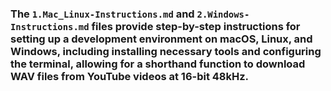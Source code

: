 ### The `1.Mac_Linux-Instructions.md` and `2.Windows-Instructions.md` files provide step-by-step instructions for setting up a development environment on macOS, Linux, and Windows, including installing necessary tools and configuring the terminal, allowing for a shorthand function to download WAV files from YouTube videos at 16-bit 48kHz.

